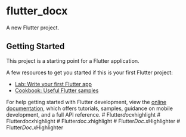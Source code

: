 # flutter_docx

A new Flutter project.

## Getting Started

This project is a starting point for a Flutter application.

A few resources to get you started if this is your first Flutter project:

- [Lab: Write your first Flutter app](https://docs.flutter.dev/get-started/codelab)
- [Cookbook: Useful Flutter samples](https://docs.flutter.dev/cookbook)

For help getting started with Flutter development, view the
[online documentation](https://docs.flutter.dev/), which offers tutorials,
samples, guidance on mobile development, and a full API reference.
#   F l u t t e r _ d o c x _ h i g h l i g h t  
 #   F l u t t e r _ d o c x _ h i g h l i g h t  
 #   F l u t t e r _ d o c . x _ h i g h l i g h t  
 #   F l u t t e r _ D o c . x _ H i g h l i g h t e r  
 #   F l u t t e r _ D o c . x _ H i g h l i g h t e r  
 
